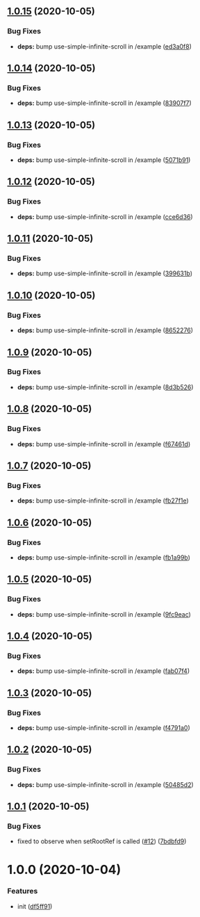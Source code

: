 ## [1.0.15](https://github.com/kotarella1110/use-simple-infinite-scroll/compare/v1.0.14...v1.0.15) (2020-10-05)


### Bug Fixes

* **deps:** bump use-simple-infinite-scroll in /example ([ed3a0f8](https://github.com/kotarella1110/use-simple-infinite-scroll/commit/ed3a0f807320166d109d06b03d19e80696016ac5))

## [1.0.14](https://github.com/kotarella1110/use-simple-infinite-scroll/compare/v1.0.13...v1.0.14) (2020-10-05)


### Bug Fixes

* **deps:** bump use-simple-infinite-scroll in /example ([83907f7](https://github.com/kotarella1110/use-simple-infinite-scroll/commit/83907f77ef6f465e2fde34767d87e9bfbfa42c91))

## [1.0.13](https://github.com/kotarella1110/use-simple-infinite-scroll/compare/v1.0.12...v1.0.13) (2020-10-05)


### Bug Fixes

* **deps:** bump use-simple-infinite-scroll in /example ([5071b91](https://github.com/kotarella1110/use-simple-infinite-scroll/commit/5071b911d34b736173b3584a52f70455a4729f91))

## [1.0.12](https://github.com/kotarella1110/use-simple-infinite-scroll/compare/v1.0.11...v1.0.12) (2020-10-05)


### Bug Fixes

* **deps:** bump use-simple-infinite-scroll in /example ([cce6d36](https://github.com/kotarella1110/use-simple-infinite-scroll/commit/cce6d3684b984090e12d189c736fbe7ca2a3bc42))

## [1.0.11](https://github.com/kotarella1110/use-simple-infinite-scroll/compare/v1.0.10...v1.0.11) (2020-10-05)


### Bug Fixes

* **deps:** bump use-simple-infinite-scroll in /example ([399631b](https://github.com/kotarella1110/use-simple-infinite-scroll/commit/399631bb36a9a997b9cf24789813877137e329a4))

## [1.0.10](https://github.com/kotarella1110/use-simple-infinite-scroll/compare/v1.0.9...v1.0.10) (2020-10-05)


### Bug Fixes

* **deps:** bump use-simple-infinite-scroll in /example ([8652276](https://github.com/kotarella1110/use-simple-infinite-scroll/commit/86522760e9efd4222590cf46b3fcf90250f0e74e))

## [1.0.9](https://github.com/kotarella1110/use-simple-infinite-scroll/compare/v1.0.8...v1.0.9) (2020-10-05)


### Bug Fixes

* **deps:** bump use-simple-infinite-scroll in /example ([8d3b526](https://github.com/kotarella1110/use-simple-infinite-scroll/commit/8d3b526b58b07af42a5c9fc2c268c69aecc30ad5))

## [1.0.8](https://github.com/kotarella1110/use-simple-infinite-scroll/compare/v1.0.7...v1.0.8) (2020-10-05)


### Bug Fixes

* **deps:** bump use-simple-infinite-scroll in /example ([f67461d](https://github.com/kotarella1110/use-simple-infinite-scroll/commit/f67461d109963e70797c827e22a97adc70ae7667))

## [1.0.7](https://github.com/kotarella1110/use-simple-infinite-scroll/compare/v1.0.6...v1.0.7) (2020-10-05)


### Bug Fixes

* **deps:** bump use-simple-infinite-scroll in /example ([fb27f1e](https://github.com/kotarella1110/use-simple-infinite-scroll/commit/fb27f1e340e9d8191559ba2799c365c807c1938a))

## [1.0.6](https://github.com/kotarella1110/use-simple-infinite-scroll/compare/v1.0.5...v1.0.6) (2020-10-05)


### Bug Fixes

* **deps:** bump use-simple-infinite-scroll in /example ([fb1a99b](https://github.com/kotarella1110/use-simple-infinite-scroll/commit/fb1a99b2e20e433353c63770efb1e02ffefa7022))

## [1.0.5](https://github.com/kotarella1110/use-simple-infinite-scroll/compare/v1.0.4...v1.0.5) (2020-10-05)


### Bug Fixes

* **deps:** bump use-simple-infinite-scroll in /example ([9fc9eac](https://github.com/kotarella1110/use-simple-infinite-scroll/commit/9fc9eacf4d095650f5bdb1152f4f63fdfb86248e))

## [1.0.4](https://github.com/kotarella1110/use-simple-infinite-scroll/compare/v1.0.3...v1.0.4) (2020-10-05)


### Bug Fixes

* **deps:** bump use-simple-infinite-scroll in /example ([fab07f4](https://github.com/kotarella1110/use-simple-infinite-scroll/commit/fab07f4f286d9af52bc2faf6376ab6e87a5703fb))

## [1.0.3](https://github.com/kotarella1110/use-simple-infinite-scroll/compare/v1.0.2...v1.0.3) (2020-10-05)


### Bug Fixes

* **deps:** bump use-simple-infinite-scroll in /example ([f4791a0](https://github.com/kotarella1110/use-simple-infinite-scroll/commit/f4791a0b273428ee663c5958c24a2b15157ce9a1))

## [1.0.2](https://github.com/kotarella1110/use-simple-infinite-scroll/compare/v1.0.1...v1.0.2) (2020-10-05)


### Bug Fixes

* **deps:** bump use-simple-infinite-scroll in /example ([50485d2](https://github.com/kotarella1110/use-simple-infinite-scroll/commit/50485d2085af8a9ac3c97394c0e245ca306b000b))

## [1.0.1](https://github.com/kotarella1110/use-simple-infinite-scroll/compare/v1.0.0...v1.0.1) (2020-10-05)


### Bug Fixes

* fixed to observe when setRootRef is called ([#12](https://github.com/kotarella1110/use-simple-infinite-scroll/issues/12)) ([7bdbfd9](https://github.com/kotarella1110/use-simple-infinite-scroll/commit/7bdbfd9e7ec1ea30166bec0d6756bd20838b53ee))

# 1.0.0 (2020-10-04)


### Features

* init ([df5ff91](https://github.com/kotarella1110/use-simple-infinite-scroll/commit/df5ff9167c44166b4dba580bc7dcd608d8c44cf0))
